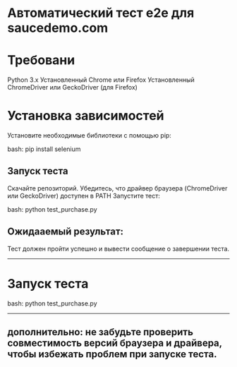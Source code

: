 # Автоматический тест e2e для saucedemo.com

# Требовани
Python 3.x
Установленный Chrome или Firefox
Установленный ChromeDriver или GeckoDriver (для Firefox)

# Установка зависимостей
Установите необходимые библиотеки с помощью pip: 

bash:
pip install selenium
## Запуск теста
Скачайте репозиторий.
Убедитесь, что драйвер браузера (ChromeDriver или GeckoDriver) доступен в PATH
Запустите тест: 

bash:
python test_purchase.py 

## Ожидааемый результат: 
Тест должен пройти успешно и вывести сообщение о завершении теста. 


************* 

# Запуск теста

bash: 
python test_purchase.py 

************* 



## дополнительно: не забудьте проверить совместимость версий браузера и драйвера, чтобы избежать проблем при запуске теста. 

